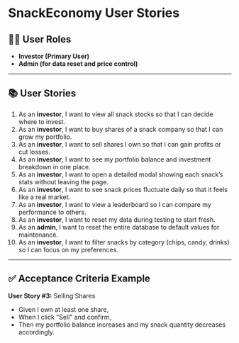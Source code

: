 # SnackEconomy User Stories

## 👩‍💻 User Roles
- **Investor (Primary User)**
- **Admin (for data reset and price control)**

---

## 📚 User Stories

1. As an **investor**, I want to view all snack stocks so that I can decide where to invest.
2. As an **investor**, I want to buy shares of a snack company so that I can grow my portfolio.
3. As an **investor**, I want to sell shares I own so that I can gain profits or cut losses.
4. As an **investor**, I want to see my portfolio balance and investment breakdown in one place.
5. As an **investor**, I want to open a detailed modal showing each snack’s stats without leaving the page.
6. As an **investor**, I want to see snack prices fluctuate daily so that it feels like a real market.
7. As an **investor**, I want to view a leaderboard so I can compare my performance to others.
8. As an **investor**, I want to reset my data during testing to start fresh.
9. As an **admin**, I want to reset the entire database to default values for maintenance.
10. As an **investor**, I want to filter snacks by category (chips, candy, drinks) so I can focus on my preferences.

---

## ✅ Acceptance Criteria Example
**User Story #3:** Selling Shares  
- Given I own at least one share,  
- When I click "Sell" and confirm,  
- Then my portfolio balance increases and my snack quantity decreases accordingly.